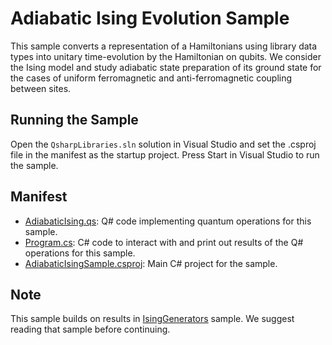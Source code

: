 ﻿# Adiabatic Ising Evolution Sample #

This sample converts a representation of a Hamiltonians using library data types into unitary time-evolution by the Hamiltonian on qubits. We consider the Ising model and study adiabatic state preparation of its ground state for the cases of uniform ferromagnetic and anti-ferromagnetic coupling between sites.

## Running the Sample ##

Open the `QsharpLibraries.sln` solution in Visual Studio and set the .csproj file in the manifest as the startup project.
Press Start in Visual Studio to run the sample.

## Manifest ##

- [AdiabaticIsing.qs](./AdiabaticIsing.qs): Q# code implementing quantum operations for this sample.
- [Program.cs](./Program.cs): C# code to interact with and print out results of the Q# operations for this sample.
- [AdiabaticIsingSample.csproj](./AdiabaticIsingSample.csproj): Main C# project for the sample.

## Note ##

This sample builds on results in [IsingGenerators](./../IsingGenerators) sample.
We suggest reading that sample before continuing.